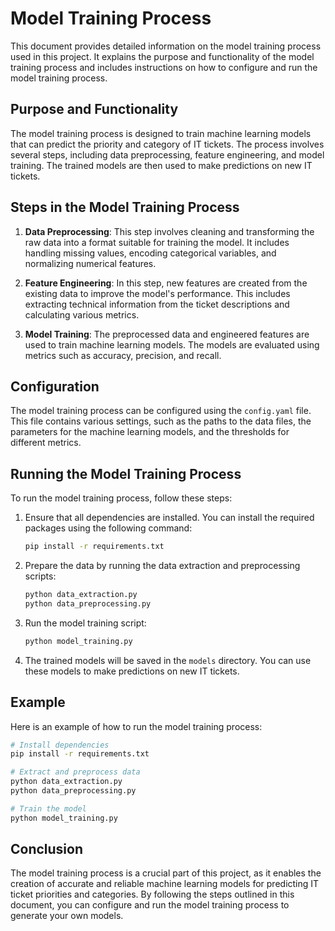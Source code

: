 # Model Training Process

This document provides detailed information on the model training process used in this project. It explains the purpose and functionality of the model training process and includes instructions on how to configure and run the model training process.

## Purpose and Functionality

The model training process is designed to train machine learning models that can predict the priority and category of IT tickets. The process involves several steps, including data preprocessing, feature engineering, and model training. The trained models are then used to make predictions on new IT tickets.

## Steps in the Model Training Process

1. **Data Preprocessing**: This step involves cleaning and transforming the raw data into a format suitable for training the model. It includes handling missing values, encoding categorical variables, and normalizing numerical features.

2. **Feature Engineering**: In this step, new features are created from the existing data to improve the model's performance. This includes extracting technical information from the ticket descriptions and calculating various metrics.

3. **Model Training**: The preprocessed data and engineered features are used to train machine learning models. The models are evaluated using metrics such as accuracy, precision, and recall.

## Configuration

The model training process can be configured using the `config.yaml` file. This file contains various settings, such as the paths to the data files, the parameters for the machine learning models, and the thresholds for different metrics.

## Running the Model Training Process

To run the model training process, follow these steps:

1. Ensure that all dependencies are installed. You can install the required packages using the following command:
   ```bash
   pip install -r requirements.txt
   ```

2. Prepare the data by running the data extraction and preprocessing scripts:
   ```bash
   python data_extraction.py
   python data_preprocessing.py
   ```

3. Run the model training script:
   ```bash
   python model_training.py
   ```

4. The trained models will be saved in the `models` directory. You can use these models to make predictions on new IT tickets.

## Example

Here is an example of how to run the model training process:

```bash
# Install dependencies
pip install -r requirements.txt

# Extract and preprocess data
python data_extraction.py
python data_preprocessing.py

# Train the model
python model_training.py
```

## Conclusion

The model training process is a crucial part of this project, as it enables the creation of accurate and reliable machine learning models for predicting IT ticket priorities and categories. By following the steps outlined in this document, you can configure and run the model training process to generate your own models.
